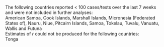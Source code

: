 The following countries reported < 100 cases/tests over the last 7 weeks and were not included in further analyses:<br>American Samoa, Cook Islands, Marshall Islands, Micronesia (Federated States of), Nauru, Niue, Pitcairn Islands, Samoa, Tokelau, Tuvalu, Vanuatu, Wallis and Futuna
<br>
Estimates of *r* could not be produced for the following countries:<br>Tonga
<br>
